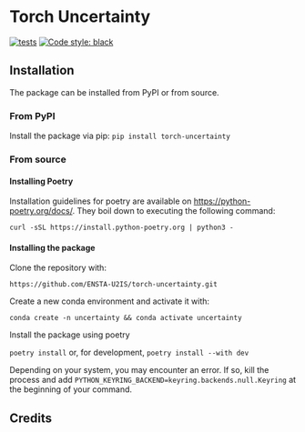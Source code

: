 # Torch Uncertainty

[![tests](https://github.com/ENSTA-U2IS/torch-uncertainty/actions/workflows/run-tests.yml/badge.svg?branch=main&event=push)](https://github.com/ENSTA-U2IS/torch-uncertainty/actions/workflows/run-tests.yml) [![Code style: black](https://img.shields.io/badge/code%20style-black-black.svg)](https://github.com/psf/black)

## Installation

The package can be installed from PyPI or from source.

### From PyPI

Install the package via pip: `pip install torch-uncertainty`

### From source

#### Installing Poetry

Installation guidelines for poetry are available on <https://python-poetry.org/docs/>. They boil down to executing the following command:

`curl -sSL https://install.python-poetry.org | python3 -`

#### Installing the package

Clone the repository with:

`https://github.com/ENSTA-U2IS/torch-uncertainty.git`

Create a new conda environment and activate it with:

`conda create -n uncertainty && conda activate uncertainty`

Install the package using poetry

`poetry install` or, for development, `poetry install --with dev`

Depending on your system, you may encounter an error. If so, kill the process and add `PYTHON_KEYRING_BACKEND=keyring.backends.null.Keyring` at the beginning of your command.

## Credits
